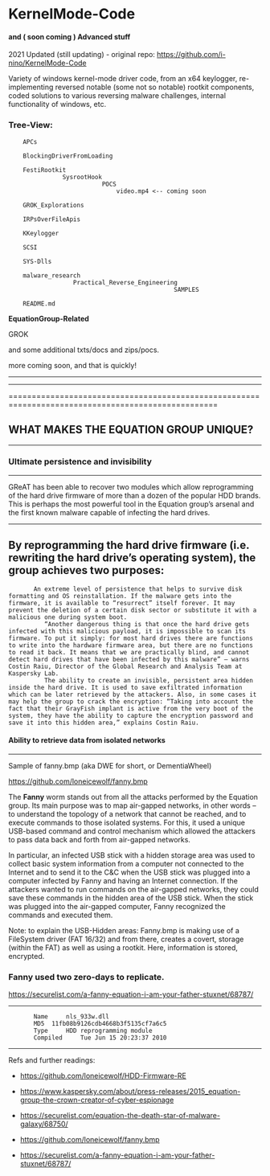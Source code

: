 # KernelMode-Code 
#### and ( soon coming ) Advanced stuff

2021 Updated (still updating) - original repo: https://github.com/i-nino/KernelMode-Code


Variety of windows kernel-mode driver code, from an x64 keylogger, re-implementing reversed notable (some not so notable) rootkit components, coded solutions to various reversing malware challenges, internal functionality of windows, etc.

### Tree-View:

        APCs
        
        BlockingDriverFromLoading
        
        FestiRootkit
                   SysrootHook 
                              POCS
                                  video.mp4 <-- coming soon
        
        GROK_Explorations
        
        IRPsOverFileApis
        
        KKeylogger
        
        SCSI
        
        SYS-Dlls
        
        malware_research
                      Practical_Reverse_Engineering
                                                  SAMPLES
                                                          
        README.md
        
        
**EquationGroup-Related**

GROK

and some additional txts/docs and zips/pocs.

more coming soon, and that is quickly!

---------------------------------------------
        
        



---------------------------------------------




===================================================================================================

## WHAT MAKES THE EQUATION GROUP UNIQUE?


---------------------------------------------------------



### Ultimate persistence and invisibility


---------------------------------------------------------



GReAT has been able to recover two modules which allow reprogramming of the hard drive firmware of more than a dozen of the popular HDD brands. This is perhaps the most powerful tool in the Equation group’s arsenal and the first known malware capable of infecting the hard drives.



---------------------------------------------------------


## By reprogramming the hard drive firmware (i.e. rewriting the hard drive’s operating system), the group achieves two purposes:

           An extreme level of persistence that helps to survive disk formatting and OS reinstallation. If the malware gets into the firmware, it is available to “resurrect” itself forever. It may prevent the deletion of a certain disk sector or substitute it with a malicious one during system boot.
              “Another dangerous thing is that once the hard drive gets infected with this malicious payload, it is impossible to scan its firmware. To put it simply: for most hard drives there are functions to write into the hardware firmware area, but there are no functions to read it back. It means that we are practically blind, and cannot detect hard drives that have been infected by this malware” – warns Costin Raiu, Director of the Global Research and Analysis Team at Kaspersky Lab.
              The ability to create an invisible, persistent area hidden inside the hard drive. It is used to save exfiltrated information which can be later retrieved by the attackers. Also, in some cases it may help the group to crack the encryption: “Taking into account the fact that their GrayFish implant is active from the very boot of the system, they have the ability to capture the encryption password and save it into this hidden area,” explains Costin Raiu.
              
          
          
#### Ability to retrieve data from isolated networks


---------------------------------------------------------


Sample of fanny.bmp (aka DWE for short, or  DementiaWheel)

https://github.com/loneicewolf/fanny.bmp

The **Fanny** worm stands out from all the attacks performed by the Equation group. Its main purpose was to map air-gapped networks, in other words – to understand the topology of a network that cannot be reached, and to execute commands to those isolated systems. For this, it used a unique USB-based command and control mechanism which allowed the attackers to pass data back and forth from air-gapped networks.

In particular, an infected USB stick with a hidden storage area was used to collect basic system information from a computer not connected to the Internet and to send it to the C&C when the USB stick was plugged into a computer infected by Fanny and having an Internet connection. If the attackers wanted to run commands on the air-gapped networks, they could save these commands in the hidden area of the USB stick. When the stick was plugged into the air-gapped computer, Fanny recognized the commands and executed them.

Note: to explain the USB-Hidden areas:
Fanny.bmp is making use of a FileSystem driver (FAT 16/32) and from there, creates a covert, storage (within the FAT) as well as using a rootkit.
Here, information is stored, encrypted.


### Fanny used two zero-days to replicate.
https://securelist.com/a-fanny-equation-i-am-your-father-stuxnet/68787/



---------------------------------------------------------


           Name 	nls_933w.dll
           MD5 	11fb08b9126cdb4668b3f5135cf7a6c5
           Type 	HDD reprogramming module
           Compiled 	Tue Jun 15 20:23:37 2010
           
        
           
        
---------------------------------------------------------

Refs and further readings:

- https://github.com/loneicewolf/HDD-Firmware-RE

- https://www.kaspersky.com/about/press-releases/2015_equation-group-the-crown-creator-of-cyber-espionage

- https://securelist.com/equation-the-death-star-of-malware-galaxy/68750/

- https://github.com/loneicewolf/fanny.bmp

- https://securelist.com/a-fanny-equation-i-am-your-father-stuxnet/68787/
